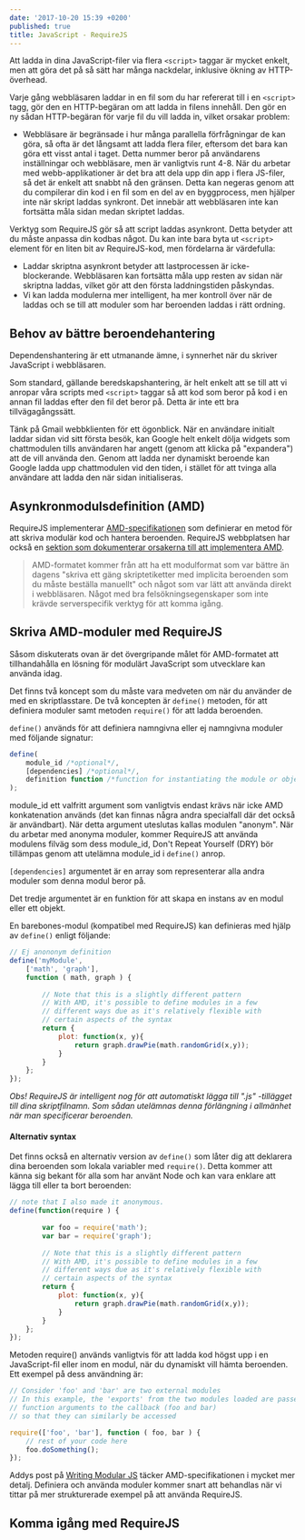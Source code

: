 ```yaml
---
date: '2017-10-20 15:39 +0200'
published: true
title: JavaScript - RequireJS
---
```

Att ladda in dina JavaScript-filer via flera `<script>` taggar är mycket enkelt, men att göra det på så sätt har många nackdelar, inklusive ökning av HTTP-överhead.

Varje gång webbläsaren laddar in en fil som du har refererat till i en `<script>` tagg, gör den en HTTP-begäran om att ladda in filens innehåll. Den gör en ny sådan HTTP-begäran för varje fil du vill ladda in, vilket orsakar problem:

* Webbläsare är begränsade i hur många parallella förfrågningar de kan göra, så ofta är det långsamt att ladda flera filer, eftersom det bara kan göra ett visst antal i taget. Detta nummer beror på användarens inställningar och webbläsare, men är vanligtvis runt 4-8. När du arbetar med webb-applikationer är det bra att dela upp din app i flera JS-filer, så det är enkelt att snabbt nå den gränsen. Detta kan negeras genom att du compilerar din kod i en fil som en del av en byggprocess, men hjälper inte när skript laddas synkront. Det innebär att webbläsaren inte kan fortsätta måla sidan medan skriptet laddas.

Verktyg som RequireJS gör så att script laddas asynkront. Detta betyder att du måste anpassa din kodbas något. Du kan inte bara byta ut `<script>` element för en liten bit av RequireJS-kod, men fördelarna är värdefulla:

* Laddar skriptna asynkront betyder att lastprocessen är icke-blockerande. Webbläsaren kan fortsätta måla upp resten av sidan när skriptna laddas, vilket gör att den första laddningstiden påskyndas.
* Vi kan ladda modulerna mer intelligent, ha mer kontroll över när de laddas och se till att moduler som har beroenden laddas i rätt ordning.

## Behov av bättre beroendehantering

Dependenshantering är ett utmanande ämne, i synnerhet när du skriver JavaScript i webbläsaren.

Som standard, gällande beredskapshantering, är helt enkelt att se till att vi anropar våra scripts med `<script>` taggar så att kod som beror på kod i en annan fil laddas efter den fil det beror på. Detta är inte ett bra tillvägagångssätt.

Tänk på Gmail webbklienten för ett ögonblick. När en användare initialt laddar sidan vid sitt första besök, kan Google helt enkelt dölja widgets som chattmodulen tills användaren har angett (genom att klicka på "expandera") att de vill använda den. Genom att ladda ner dynamiskt beroende kan Google ladda upp chattmodulen vid den tiden, i stället för att tvinga alla användare att ladda den när sidan initialiseras.

## Asynkronmodulsdefinition (AMD)

RequireJS implementerar [AMD-specifikationen](https://github.com/amdjs/amdjs-api/wiki/AMD) som definierar en metod för att skriva modulär kod och hantera beroenden. RequireJS webbplatsen har också en [sektion som dokumenterar orsakerna till att implementera AMD](http://requirejs.org/docs/whyamd.html).

> AMD-formatet kommer från att ha ett modulformat som var bättre än dagens "skriva ett gäng skriptetiketter med implicita beroenden som du måste beställa manuellt" och något som var lätt att använda direkt i webbläsaren. Något med bra felsökningsegenskaper som inte krävde serverspecifik verktyg för att komma igång.

## Skriva AMD-moduler med RequireJS

Såsom diskuterats ovan är det övergripande målet för AMD-formatet att tillhandahålla en lösning för modulärt JavaScript som utvecklare kan använda idag.

Det finns två koncept som du måste vara medveten om när du använder de med en skriptlasstare. De två koncepten är `define()` metoden, för att definiera moduler samt metoden `require()` för att ladda beroenden. 

`define()` används för att definiera namngivna eller ej namngivna moduler med följande signatur:

```js
define(
    module_id /*optional*/,
    [dependencies] /*optional*/,
    definition function /*function for instantiating the module or object*/
);
```

module_id ett valfritt argument som vanligtvis endast krävs när icke AMD konkatenation används (det kan finnas några andra specialfall där det också är användbart). När detta argument uteslutas kallas modulen "anonym". När du arbetar med anonyma moduler, kommer RequireJS att använda modulens filväg som dess module_id, Don't Repeat Yourself (DRY) bör tillämpas genom att utelämna module_id i `define()` anrop.

`[dependencies]` argumentet är en array som representerar alla andra moduler som denna modul beror på.

Det tredje argumentet är en funktion för att skapa en instans av en modul eller ett objekt.

En barebones-modul (kompatibel med RequireJS) kan definieras med hjälp av `define()` enligt följande:

```js
// Ej anononym definition
define('myModule', 
    ['math', 'graph'], 
    function ( math, graph ) {
 
        // Note that this is a slightly different pattern
        // With AMD, it's possible to define modules in a few
        // different ways due as it's relatively flexible with
        // certain aspects of the syntax
        return {
            plot: function(x, y){
                return graph.drawPie(math.randomGrid(x,y));
            }
        }
    };
});
```

*Obs! RequireJS är intelligent nog för att automatiskt lägga till ".js" -tillägget till dina skriptfilnamn. Som sådan utelämnas denna förlängning i allmänhet när man specificerar beroenden.*

#### Alternativ syntax

Det finns också en alternativ version av `define()` som låter dig att deklarera dina beroenden som lokala variabler med `require()`. Detta kommer att känna sig bekant för alla som har använt Node och kan vara enklare att lägga till eller ta bort beroenden:

```js
// note that I also made it anonymous. 
define(function(require ) {
  
        var foo = require('math');
        var bar = require('graph');
 
        // Note that this is a slightly different pattern
        // With AMD, it's possible to define modules in a few
        // different ways due as it's relatively flexible with
        // certain aspects of the syntax
        return {
            plot: function(x, y){
                return graph.drawPie(math.randomGrid(x,y));
            }
        }
    };
});
```

Metoden require() används vanligtvis för att ladda kod högst upp i en JavaScript-fil eller inom en modul, när du dynamiskt vill hämta beroenden. Ett exempel på dess användning är:

```js
// Consider 'foo' and 'bar' are two external modules
// In this example, the 'exports' from the two modules loaded are passed as
// function arguments to the callback (foo and bar)
// so that they can similarly be accessed

require(['foo', 'bar'], function ( foo, bar ) {
    // rest of your code here
    foo.doSomething();
});
```

Addys post på [Writing Modular JS](https://addyosmani.com/writing-modular-js/) täcker AMD-specifikationen i mycket mer detalj. Definiera och använda moduler kommer snart att behandlas när vi tittar på mer strukturerade exempel på att använda RequireJS.

## Komma igång med RequireJS


